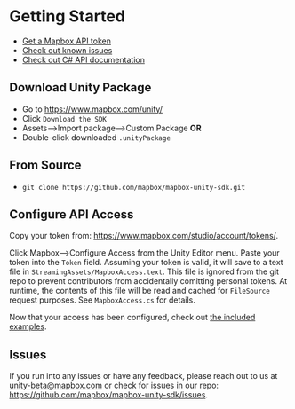 # Getting Started

* [Get a Mapbox API token](01-mapbox-api-token.md)
* [Check out known issues](02-known-issues.md)
* [Check out C# API documentation](https://mapbox.github.io/mapbox-unity-sdk/api/index.html)

## Download Unity Package

* Go to https://www.mapbox.com/unity/
* Click `Download the SDK`
* Assets—>Import package—>Custom Package **OR**
* Double-click downloaded `.unityPackage`

## From Source

* `git clone https://github.com/mapbox/mapbox-unity-sdk.git`

## Configure API Access

Copy your token from: https://www.mapbox.com/studio/account/tokens/.

Click Mapbox—>Configure Access from the Unity Editor menu. Paste your token into the `Token` field. Assuming your token is valid, it will save to a text file in `StreamingAssets/MapboxAccess.text`. This file is ignored from the git repo to prevent contributors from accidentally comitting personal tokens. At runtime, the contents of this file will be read and cached for `FileSource` request purposes. See `MapboxAccess.cs` for details.

Now that your access has been configured, check out [the included examples](https://mapbox.github.io/mapbox-unity-sdk/docs/03-examples.html).

## Issues

If you run into any issues or have any feedback, please reach out to us at unity-beta@mapbox.com or check for issues in our repo: https://github.com/mapbox/mapbox-unity-sdk/issues.